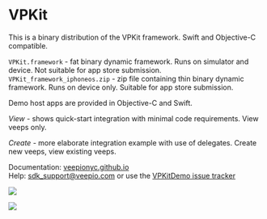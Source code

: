 # VPKit

This is a binary distribution of the VPKit framework. Swift and Objective-C compatible.

`VPKit.framework` - fat binary dynamic framework. Runs on simulator and device. Not suitable for app store submission.
`VPKit_framework_iphoneos.zip` - zip file containing thin binary dynamic framework. Runs on device only. Suitable for app store submission.


Demo host apps are provided in Objective-C and Swift. 

_View_ - shows quick-start integration with minimal code requirements. View veeps only.  

_Create_ - more elaborate integration example with use of delegates. Create new veeps, view existing veeps.  



Documentation: [veepionyc.github.io](https://veepionyc.github.io)   
Help: sdk_support@veepio.com or use the [VPKitDemo issue tracker](https://github.com/veepionyc/VPKitDemo/issues)

![](https://veepionyc.github.io/assets/img/consume.jpg)

![](https://veepionyc.github.io/assets/img/create.jpg)
